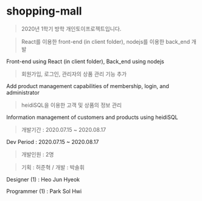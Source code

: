# shopping-mall

> 2020년 1학기 방학 개인토이프로젝트입니다.


> React를 이용한 front-end (in client folder), nodejs를 이용한 back_end 개발

Front-end using React (in client folder), Back_end using nodejs


> 회원가입, 로그인, 관리자의 상품 관리 기능 추가

Add product management capabilities of membership, login, and administrator


> heidiSQL을 이용한 고객 및 상품의 정보 관리

Information management of customers and products using heidiSQL





> 개발기간 : 2020.07.15 ~ 2020.08.17

Dev Period : 2020.07.15 ~ 2020.08.17




> 개발인원 : 2명

> 기획 : 허준혁 / 개발 : 박솔휘



Designer (1) : Heo Jun Hyeok

Programmer (1) : Park Sol Hwi

